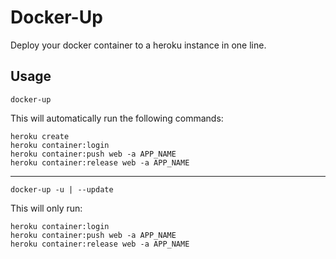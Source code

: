 # Docker-Up

Deploy your docker container to a heroku instance in one line.

## Usage

```
docker-up
```

This will automatically run the following commands:

```
heroku create
heroku container:login
heroku container:push web -a APP_NAME
heroku container:release web -a APP_NAME
```

--------------

```
docker-up -u | --update
```

This will only run:

```
heroku container:login
heroku container:push web -a APP_NAME
heroku container:release web -a APP_NAME
```
